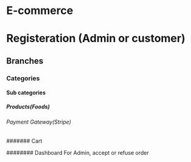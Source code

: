 # E-commerce

# Registeration (Admin or customer)

## Branches

### Categories

#### Sub categories

##### Products(Foods)

###### Payment Gateway(Stripe)

####### Cart

######## Dashboard For Admin, accept or refuse order
